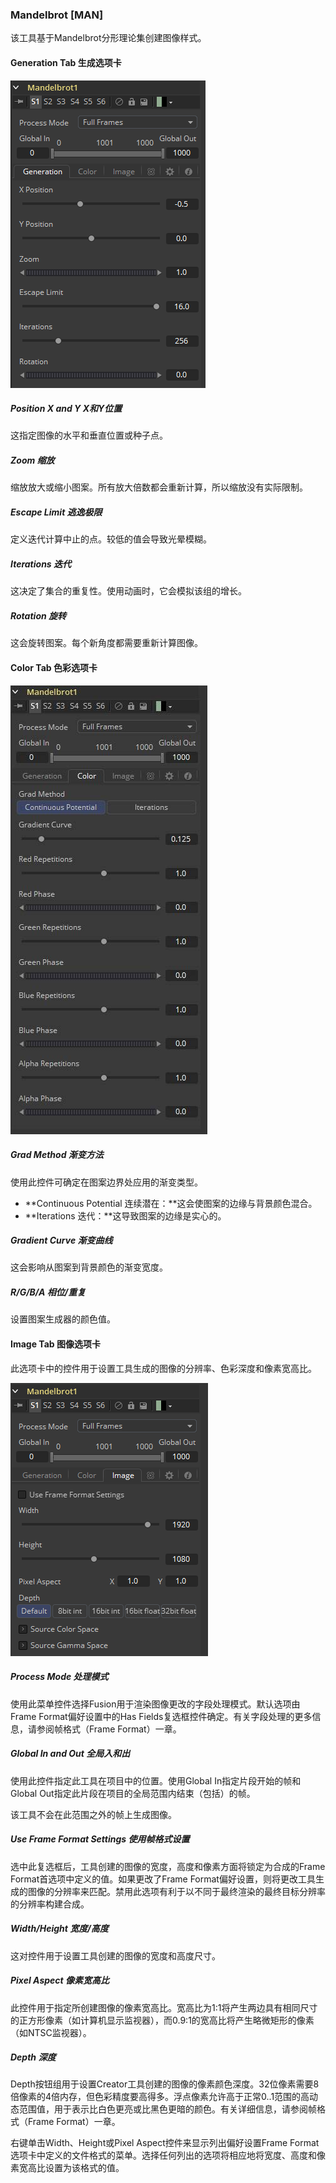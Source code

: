 ### Mandelbrot [MAN]

该工具基于Mandelbrot分形理论集创建图像样式。

#### Generation Tab 生成选项卡

![MAN_GenerationTab](images\MAN_GenerationTab.png)

##### Position X and Y X和Y位置

这指定图像的水平和垂直位置或种子点。

##### Zoom 缩放

缩放放大或缩小图案。所有放大倍数都会重新计算，所以缩放没有实际限制。

##### Escape Limit 逃逸极限

定义迭代计算中止的点。较低的值会导致光晕模糊。

##### Iterations 迭代

这决定了集合的重复性。使用动画时，它会模拟该组的增长。

##### Rotation 旋转

这会旋转图案。每个新角度都需要重新计算图像。

#### Color Tab 色彩选项卡

![MAN_ColorTab](images\MAN_ColorTab.jpg)

##### Grad Method 渐变方法

使用此控件可确定在图案边界处应用的渐变类型。

- **Continuous Potential 连续潜在：**这会使图案的边缘与背景颜色混合。
- **Iterations 迭代：**这导致图案的边缘是实心的。

##### Gradient Curve 渐变曲线

这会影响从图案到背景颜色的渐变宽度。

##### R/G/B/A 相位/重复

设置图案生成器的颜色值。

#### Image Tab 图像选项卡

此选项卡中的控件用于设置工具生成的图像的分辨率、色彩深度和像素宽高比。

![MAN_ImageTab](images/MAN_ImageTab.png)

##### Process Mode 处理模式

使用此菜单控件选择Fusion用于渲染图像更改的字段处理模式。默认选项由Frame Format偏好设置中的Has Fields复选框控件确定。有关字段处理的更多信息，请参阅帧格式（Frame Format）一章。

##### Global In and Out 全局入和出

使用此控件指定此工具在项目中的位置。使用Global In指定片段开始的帧和Global Out指定此片段在项目的全局范围内结束（包括）的帧。

该工具不会在此范围之外的帧上生成图像。

##### Use Frame Format Settings 使用帧格式设置

选中此复选框后，工具创建的图像的宽度，高度和像素方面将锁定为合成的Frame Format首选项中定义的值。如果更改了Frame Format偏好设置，则将更改工具生成的图像的分辨率来匹配。禁用此选项有利于以不同于最终渲染的最终目标分辨率的分辨率构建合成。

##### Width/Height 宽度/高度

这对控件用于设置工具创建的图像的宽度和高度尺寸。

##### Pixel Aspect 像素宽高比

此控件用于指定所创建图像的像素宽高比。宽高比为1:1将产生两边具有相同尺寸的正方形像素（如计算机显示监视器），而0.9:1的宽高比将产生略微矩形的像素（如NTSC监视器）。

##### Depth 深度

Depth按钮组用于设置Creator工具创建的图像的像素颜色深度。32位像素需要8倍像素的4倍内存，但色彩精度要高得多。浮点像素允许高于正常0..1范围的高动态范围值，用于表示比白色更亮或比黑色更暗的颜色。有关详细信息，请参阅帧格式（Frame Format）一章。

右键单击Width、Height或Pixel Aspect控件来显示列出偏好设置Frame Format选项卡中定义的文件格式的菜单。选择任何列出的选项将相应地将宽度、高度和像素宽高比设置为该格式的值。